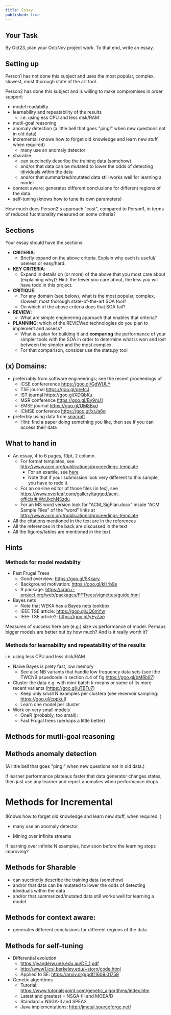 ```yaml
---
title: Essay
published: true
---
```


## Your Task

By Oct23, plan your Oct/Nov project work. To that end, write an essay.

## Setting up

Person1 has not done this subject and uses the most popular, complex, slowest, most thorough state
of the art tool.

Person2 has done this subject and is willing to make compromises in order support:

- model readabilty
- learnability and repeatability of the results
    - i.e. using ess CPU and less disk/RAM
- mutli-goal reasoning
- anomaly detection (a little bell that goes "ping!" when new questions not in old data)
- incremental (knows how to forget old knowledge and learn new stuff, when required)
   - many use an anomaly detector
- sharable 
    - can succinctly describe the training data (somehow)
    - and/or that data can be mutated to lower the odds of detecting idividuals within the data
    - and/or that summarized/mutated data still works well for learning a model
- context aware: generates different conclusions for different regions of the data
- self-tuning (knows how to tune its own parameters)

How much does Person2's approach "cost", compared to Person1, in terms of reduced fucntionality
measured on some criteria?

## Sections

Your essay should have the sections:

- **CRITERIA**: 
    - Briefly expand on the above criteria. Explain why each is useful/ useless or easy/hard.
- **KEY CRITERIA**: 
    - Expand in details on  (or more) of the above that you most care about (explaining why)?  Hint: the fewer you care about, the
  less you will have todo in this project.
- **CRITIQUE**: 
    - For any domain (see below), what is the most popular, complex, slowest, most thorough state-of-the-art SOA tool?
    - On which of the above criteria does that SOA fail?
- **REVIEW**:
    - What are   simple engineering approach that enables that criteria?
- **PLANNING**: which of the REVIEWed technologies do you plan to implement and assess?
    - What is a plan for building it and **comparing** the performance of your simpler tools with
      the SOA in  order to determine what is won and lost between the simpler and the most complex.
    - For that comparison, consider use the stats.py tool 

## (x) Domains:

- preferrably from software engineerings;   see the recent proceedings of 
    - ICSE confererence https://goo.gl/GdWULY
    - TSE journal https://goo.gl/qretcJ
    - IST journal https://goo.gl/XDQbKu
    - MSR conference https://goo.gl/By9nU1
    - EMSE journal https://goo.gl/UM8Bxd
    - ICMSE conference https://goo.gl/xtJa6g
- preferbly using data from [seacraft](tiny.cc/seacraft)
    - Hint: find a paper doing something you like, then see if you can access their data

## What to hand in

- An essay, 4 to 6 pages, 10pt, 2 column.
    - For format templates, see 
      http://www.acm.org/publications/proceedings-template
         - For an examle, see [here](img/sample-essay.pdf)
         - Note that if your submission look very different to this sample, you have to redo it.
    - For an on-line editor of those files (in tex), see https://www.overleaf.com/gallery/tagged/acm-official#.WdJkchNSzdu
    - For an MS word version look for "ACM_SigPlan.docx" inside "ACM Sample Files" of the
      "word" links at http://www.acm.org/publications/proceedings-template
- All the citations mentioned in the text are in the references
- All the references in the back are discussed in the text
- All the figures/tables are mentioned in the text.

## Hints

### Methods for  model readabilty

- Fast Frugal Trees
    - Good overview: https://goo.gl/5Kkary
    - Background motivation: https://goo.gl/kHrb9s
    - R package: https://cran.r-project.org/web/packages/FFTrees/vignettes/guide.html
- Bayes nets
    - Note that WEKA has a Bayes nets tookbox
    - IEEE TSE article: https://goo.gl/JQ6mYw
    - IEEE TSE article2: https://goo.gl/yEyZae
    
Measures of success here are (e.g.) size vs performance of model. Perhaps bigger models are better but
by how much? And is it really worth it?

### Methods for learnability and repeatability of the results

i.e. using less CPU and less disk/RAM

- Naive Bayes is prety fast, low memory
    - See also NB variants that handle low frequency data sets (see ithe TWCNB psuedcode in section 4.4 of fig https://goo.gl/bM6b87)
- Cluster the data e.g. with mini-batch k-means or some of its more recent variants (https://goo.gl/uTBFu7)
   - Keep only small N examples per clustera (see reservoir sampling: https://goo.gl/cppkuI)
   - Learn one model per cluster
- Work on very small models
   - OneR (probably, too small): 
   - Fast Frugal trees (perhaps a little better)

## Methods for mutli-goal reasoning
## Methods  anomaly detection 

(A little bell that goes "ping!" when new questions not in old data.)

If learner performance plateaus faster that data generator changes states, then just use any learner and report anomalies when 
performance drops

# Methods for Incremental

(Knows how to forget old knowledge and learn new stuff, when required. )
   - many use an anomaly detector

- Mining over infinite streams

If learning over infinite N examples, how soon before the learning stops improving? 

## Methods for Sharable 

- can succinctly describe the training data (somehow)
- and/or that data can be mutated to lower the odds of detecting idividuals within the data
- and/or that summarized/mutated data still works well for learning a model

## Methods for context aware: 

- generates different conclusions for different regions of the data

## Methods for self-tuning

- Differential evolution
     - https://jvanderw.une.edu.au/DE_1.pdf
     - http://www1.icsi.berkeley.edu/~storn/code.html
     - Applied to SE: https://arxiv.org/pdf/1609.01759
- Genetic algorithms
     - Tutorial: https://www.tutorialspoint.com/genetic_algorithms/index.htm
     - Latest and greatest = NSGA-III and MOEA/D
     - Standard = NSGA-II and SPEA2
     - Java implementations: http://jmetal.sourceforge.net/
